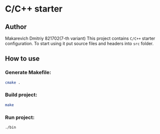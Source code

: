# C/C++ starter
## Author
Makarevich Dmitriy  821702(7-th variant) 
This project contains `C/C++` starter configuration.
To start using it put source files and headers into `src` folder.

## How to use

### Generate Makefile:
```bash
cmake .
```
### Build project:
```bash
make
```

### Run project:
```bash
./bin
```

